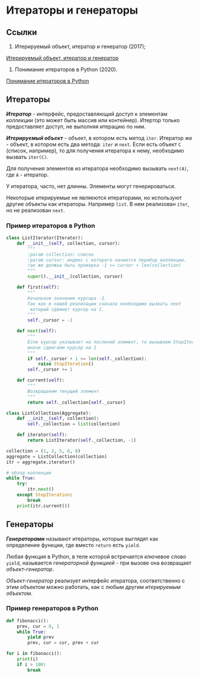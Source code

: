 # Итераторы и генераторы

## Ссылки

1. Итерируемый объект, итератор и генератор (2017);

[Итерируемый объект, итератор и генератор](https://habr.com/ru/post/337314/)

1. Понимание итераторов в Python (2020).

[Понимание итераторов в Python](https://habr.com/ru/post/488112/)

## Итераторы

***Итератор*** - интерфейс, предоставляющий доступ к элементам *коллекции* (это может быть массив или контейнер). Итертор только предоставляет доступ, не выполняя итерацию по ним.

***Итерируемый объект*** - объект, в котором есть метод `iter`. Итератор же - объект, в котором есть два метода: `iter` и `next`. Если есть объект `C` (список, например), то для получения итератора к нему, необходимо вызвать `iter(C)`.

Для получения элементов из итератора необходимо вызывать `next(A)`, где `A` - итератор.

У итератора, часто, нет длинны. Элементы могут генерироваться.

Некоторые итерируемые не являеются итераторами, но используют другие объекты как итераторы. Например `list`. В нем реализован `iter`, но не реализован `next`.

### Пример итераторов в Python

```python
class ListIterator(Iterator):
    def __init__(self, collection, cursor):
        """
        :param collection: список
        :param cursor: индекс с которого начнется перебор коллекции.
        так же должна быть проверка -1 >= cursor < len(collection)
        """
        super().__init__(collection, cursor)

    def first(self):
        """
        Начальное значение курсора -1.
        Так как в нашей реализации сначала необходимо вызвать next 
         который сдвинет курсор на 1.
        """
        self._cursor = -1

    def next(self):
        """
        Если курсор указывает на послений элемент, то вызываем StopIteration,
        иначе сдвигаем курсор на 1
        """
        if self._cursor + 1 >= len(self._collection):
            raise StopIteration()
        self._cursor += 1

    def current(self):
        """
        Возвращаяем текущий элемент
        """
        return self._collection[self._cursor]
```

```python
class ListCollection(Aggregate):
    def __init__(self, collection):
        self._collection = list(collection)

    def iterator(self):
        return ListIterator(self._collection, -1)
```

```python
collection = (1, 2, 5, 6, 8)
aggregate = ListCollection(collection)
itr = aggregate.iterator()

# обход коллекции
while True:
    try:
        itr.next()
    except StopIteration:
        break
    print(itr.current())
```

## Генераторы

***Генераторами*** называют итераторы, которые выглядят как определение функции, где вместо `return` есть `yield`. 

Любая функция в Python, в теле которой встречается ключевое слово `yield`, называется *генераторной функцией -* при вызове она возвращает *объект-генератор*.

*Объект-генератор* реализует интерфейс итератора, соответственно с этим объектом можно работать, как с любым другим *итерируемым объектом*.

### Пример генераторов в Python

```python
def fibonacci():
    prev, cur = 0, 1
    while True:
        yield prev
        prev, cur = cur, prev + cur

for i in fibonacci():
    print(i)
    if i > 100:
        break
```